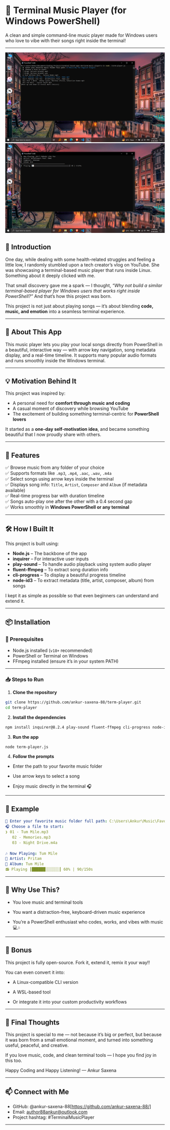 # 🎵 Terminal Music Player (for Windows PowerShell)

A clean and simple command-line music player made for Windows users who love to vibe with their songs right inside the terminal!

---

![Terminal Music Player Screenshot](assets/screenshot1.png)
![Terminal Music Player Screenshot](assets/screenshot2.png)

## 📜 Introduction

One day, while dealing with some health-related struggles and feeling a little low, I randomly stumbled upon a tech creator’s vlog on YouTube. She was showcasing a terminal-based music player that runs inside Linux. Something about it deeply clicked with me.

That small discovery gave me a spark — I thought, *“Why not build a similar terminal-based player for Windows users that works right inside PowerShell?”* And that’s how this project was born.

This project is not just about playing songs — it’s about blending **code, music, and emotion** into a seamless terminal experience.

---

## 🚀 About This App

This music player lets you play your local songs directly from PowerShell in a beautiful, interactive way — with arrow key navigation, song metadata display, and a real-time timeline. It supports many popular audio formats and runs smoothly inside the Windows terminal.

---

## 💡 Motivation Behind It

This project was inspired by:

- A personal need for **comfort through music and coding**
- A casual moment of discovery while browsing YouTube
- The excitement of building something terminal-centric for **PowerShell lovers**

It started as a **one-day self-motivation idea**, and became something beautiful that I now proudly share with others.

---

## 🧠 Features

✅ Browse music from any folder of your choice  
✅ Supports formats like `.mp3`, `.mp4`, `.aac`, `.wav`, `.m4a`  
✅ Select songs using arrow keys inside the terminal  
✅ Displays song info: `Title`, `Artist`, `Composer` and `Album` (if metadata available)  
✅ Real-time progress bar with duration timeline  
✅ Songs auto-play one after the other with a 0.4 second gap  
✅ Works smoothly in **Windows PowerShell or any terminal**

---

## 🛠️ How I Built It

This project is built using:

- **Node.js** – The backbone of the app
- **inquirer** – For interactive user inputs
- **play-sound** – To handle audio playback using system audio player
- **fluent-ffmpeg** – To extract song duration info
- **cli-progress** – To display a beautiful progress timeline
- **node-id3** – To extract metadata (title, artist, composer, album) from songs

I kept it as simple as possible so that even beginners can understand and extend it.

---

## 📦 Installation

### 🔧 Prerequisites

- Node.js installed (`v18+` recommended)
- PowerShell or Terminal on Windows
- FFmpeg installed (ensure it’s in your system PATH)

---

### 📥 Steps to Run

1. **Clone the repository**

```bash
git clone https://github.com/ankur-saxena-88/term-player.git
cd term-player
```
2. **Install the dependencies**

```bash
npm install inquirer@8.2.4 play-sound fluent-ffmpeg cli-progress node-id3
```
3. **Run the app**

```bash
node term-player.js
```
4. **Follow the prompts**

- Enter the path to your favorite music folder

- Use arrow keys to select a song

- Enjoy music directly in the terminal 🎧

---

## 🎯 Example

```yaml
📂 Enter your favorite music folder full path: C:\Users\Ankur\Music\Favorites
🎧 Choose a file to start:
❯ 01 - Tum Mile.mp3
   02 - Memories.mp3
   03 - Night Drive.m4a

🎶 Now Playing: Tum Mile
🎤 Artist: Pritam
💽 Album: Tum Mile
📻 Playing ┃██████░░░░░░┃ 60% | 90/150s
```

---

## 📌 Why Use This?

- You love music and terminal tools

- You want a distraction-free, keyboard-driven music experience

- You’re a PowerShell enthusiast who codes, works, and vibes with music 💻🎶

---

## 🎁 Bonus
This project is fully open-source. Fork it, extend it, remix it your way!!

You can even convert it into:

- A Linux-compatible CLI version

- A WSL-based tool

- Or integrate it into your custom productivity workflows

---

## 🧡 Final Thoughts
This project is special to me — not because it’s big or perfect, but because it was born from a small emotional moment, and turned into something useful, peaceful, and creative.

If you love music, code, and clean terminal tools — I hope you find joy in this too.

Happy Coding and Happy Listening!
— Ankur Saxena

---

## 📫 Connect with Me
- GitHub: @ankur-saxena-88[https://github.com/ankur-saxena-88/]
- Email: author88ankur@outlook.com
- Project hashtag: #TerminalMusicPlayer

---
